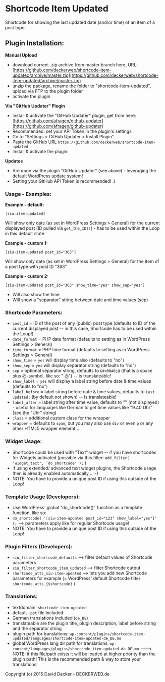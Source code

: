 # Shortcode Item Updated

Shortcode for showing the last updated date (and/or time) of an item of a post type.


## Plugin Installation:

**Manual Upload**
* download current .zip archive from master branch here, URL: [https://github.com/deckerweb/shortcode-item-updated/archive/master.zip](https://github.com/deckerweb/shortcode-item-updated/archive/master.zip)
* unzip the package, rename the folder to "shortcode-item-updated", upload via FTP to the plugin folder
* activate the plugin

**Via "GitHub Updater" Plugin**

* Install & activate the "GitHub Updater" plugin, get from here: [https://github.com/afragen/github-updater](https://github.com/afragen/github-updater)
* Recommended: set your API Token in the plugin's settings
* Go to "Settings > GitHub Updater > Install Plugin"
* Paste the GitHub URL `https://github.com/deckerweb/shortcode-item-updated`
* Install & activate the plugin

**Updates**
* Are done via the plugin "GitHub Updater" (see above) - leveraging the default WordPress update system!
* Setting your GitHub API Token is recommended! :)


### Usage - Examples:

**Example - default:**

```
[siu-item-updated]
```

Will show only date (as set in WordPress Settings > General) for the current displayed post (ID pulled via `get_the_ID()`) - has to be used within the Loop in this default state.

**Example - custom 1:**

```
[siu-item-updated post_id="363"]
```

Will show only date (as set in WordPress Settings > General) for the item of a post type with post ID "363"

**Example - custom 2:**

```
[siu-item-updated post_id="363" show_time="yes" show_sep="yes"]
```

- Will also show the time
- Will show a "separator" string between date and time values (sep)


### Shortcode Parameters:

- `post_id` = ID of the post of any (public) post type (defaults to ID of the current displayed post -- in this case, Shortcode has to be used within the Loop!)
- `date_format` = PHP date format (defaults to setting as in WordPress Settings > General)
- `time_format` = PHP time format (defaults to setting as in WordPress Settings > General)
- `show_time` = `yes` will display time also (defaults to "no")
- `show_sep` = `yes` will display separator string (defaults to "no")
- `sep` = optional separator string, defaults to `&#x00A0;@` (that is a space plus @-symbol, like so: " @") -- is translateable!
- `show_label` = `yes` will display a label string before date & time values (defaults to "no")
- `label_before` = label string before date & time values, defaults to `Last updated:` (by default not shown) -- is translateable!
- `label_after` = label string after time value, defaults to "" (not displayed) - useful for languages like German to get time values like "9.40 Uhr" (see the "Uhr" string)
- `class` = additional custom class for the wrapper
- `wrapper` = defaults to `span`, but you may also use `div` or even `p` or any other HTML5 wrapper element...


### Widget Usage:

* Shortcode could be used with "Text" widget -- if you have shortcodes for Widgets activated (possible via this filter: `add_filter( 'widget_text', 'do_shortcode' );` )
* If using extended/ advanced text widget plugins, the Shortcode usage then is already enabled automatically... :-)
* NOTE: You have to provide a unique post ID if using this outside of the Loop!


### Template Usage (Developers):

* Use WordPress' global "do_shortcode()" function as a template function, like so:
* `do_shortcode( '[siu-item-updated post_id="123" show_label="yes"]' );` --> parameters apply like for regular Shortcode usage!
* NOTE: You have to provide a unique post ID if using this outside of the Loop!


### Plugin Filters (Developers):

* `siu_filter_shortcode_defaults` --> filter default values of Shortcode parameters
* `siu_filter_shortcode_item_updated` --> filter Shortcode output
* `shortcode_atts_siu-item-updated` --> lets you add new Shortcode parameters for example (= WordPress' default Shortcode filter `shortcode_atts_{$shortcode}` )


### Translations:

* textdomain: `shortcode-item-updated`
* default `.pot` file included
* German translations included (`de_DE`)
* translateable are the plugin title, plugin description, label before string and the separator string
* plugin path for translations: `wp-content/plugins/shortcode-item-updated/languages/shortcode-item-updated-de_DE.mo`
* global WordPress lang dir path for translations: `wp-content/languages/plugins/shortcode-item-updated-de_DE.mo` ---> NOTE: if this file/path exists it will be loaded at higher priority than the plugin path! This is the recommended path & way to store your translations!

Copyright (c) 2015 David Decker - DECKERWEB.de